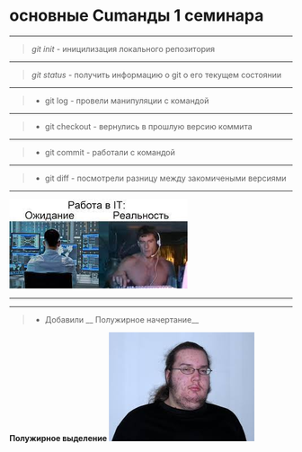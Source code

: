 # основные Cumанды 1 семинара
---
> *git init* - иницилизация локального репозитория
---
> *git status* - получить информацию о git о его текущем состоянии
---
> * git log - провели манипуляции с командой 
---
> * git checkout - вернулись в прошлую версию коммита
---
> * git commit - работали с командой 
---
> * git diff - посмотрели разницу между закомичеными версиями
---
![Илючтрация проекта](PIC.jpg)

---

 _______



 > * Добавили  __ Полужирное начертание__

 **Полужирное выделение**
 ![Илючтрация проекта](PIC2.jpg)